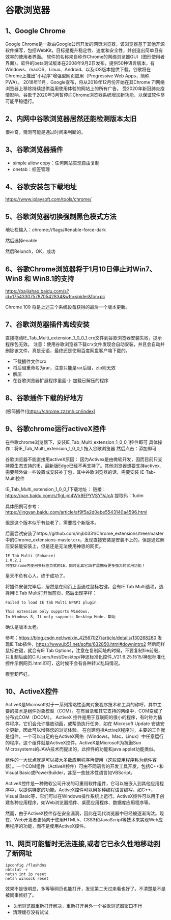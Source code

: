 # 谷歌浏览器

## 1、Google Chrome
Google Chrome是一款由Google公司开发的网页浏览器，该浏览器基于其他开源软件撰写，包括WebKit，目标是提升稳定性、速度和安全性，并创造出简单且有效率的使用者界面。
软件的名称来自称作Chrome的网络浏览器GUI（图形使用者界面）。软件的beta测试版本在2008年9月2日发布，提供50种语言版本，有Windows、macOS、Linux、Android、以及iOS版本提供下载。谷歌将在Chrome上推出“小程序”增强型网页应用（Progressive Web Apps，简称 PWA）。 2018年11月，Google宣布，将从2018年12月份开始在其Chrome 71网络浏览器上移除持续提供滥用使用体验的网站上的所有广告。
受2020年新冠肺炎疫情影响，谷歌于2020年3月暂停向Chrome浏览器系统增加新功能，以保证软件尽可能平稳运行。

## 2、内网中谷歌浏览器居然还能检测版本太旧
很神奇，猜测可能是通过时间来判断的。

## 3、谷歌浏览器插件
- simple allow copy：任何网站实现自由复制
- onetab：标签管理

## 4、谷歌安装包下载地址
https://www.iplaysoft.com/tools/chrome/

## 5、谷歌浏览器切换强制黑色模式方法
地址栏输入：chrome://flags/#enable-force-dark

然后选择enable

然后Relunch，OK，成功

## 6、谷歌Chrome浏览器将于1月10日停止对Win7、Win8 和 Win8.1的支持
https://baijiahao.baidu.com/s?id=1754330757870542834&wfr=spider&for=pc

Chrome 109 将是上述三个系统设备获得的最后一个版本更新。

## 7、谷歌浏览器插件离线安装
直接拖动IE_Tab_Multi_extension_1_0_0_1.crx文件到谷歌浏览器安装失败，提示程序包无效。
注意：使用谷歌浏览器下载crx文件发现会自动安装，并且会自动并删除该文件，真是无语，最终还是使用百度网盘客户端下载的。

- 下载插件文件crx
- 将后缀重命名为rar，注意只能是rar后缀，zip则无效
- 解压
- 在谷歌浏览器扩展程序里面-》加载已解压的程序

## 8、谷歌插件下载的好地方
(极简插件)[https://chrome.zzzmh.cn/index]

## 9、谷歌chrome运行activeX控件
在谷歌chrome浏览器下，安装IE_Tab_Multi_extension_1_0_0_1控件即可
具体操作：将IE_Tab_Multi_extension_1_0_0_1 拖入谷歌浏览器
然后点击：添加即可

谷歌浏览器不能直接用activeX原因：
因为Activex是由微软开发，因而目前只支持原生态支持的IE，最新版Edge已经不再支持了。其他浏览器想要支持activex, 需要额外做一些设置或安装补丁包，其中谷歌浏览器的话，需要安装 IE-Tab-Multi控件

IE_Tab_Multi_extension_1_0_0_1下载地址：
链接：https://pan.baidu.com/s/1lgLjpI4WIr8EPYVSY1VJcA
提取码：1udm

具体图例可参考：https://jingyan.baidu.com/article/af9f5a2d0ebe5543140a4596.html

但是这个版本似乎有些老了，需要找个新版本。

后面尝试安装了https://github.com/mjb0331/Chrome_extensions/tree/master中的Chrome_extensions-master.crx，发现直接安装是安装不上的，但是通过解压安装能安装上，但是还是无法使用神思的网页。
```
IE Tab Multi (Enhance)
1.0.2.1
可在Chrome内使用多标签页式的IE，同时比其它IE扩展拥有更多强大的实用功能！
```
皇天不负有心人，终于成功了。

将插件安装完毕后，居然是在网页上面通过鼠标右键，会有IE Tab Multi选项，选择用IE Tab Multi打开当前页，然后出现字样：
```
Failed to load IE Tab Multi NPAPI plugin

This extension only supports Windows.
In Windows 8, It only supports Desktop Mode. 帮助
```
确认是版本太老。

参考：https://blog.csdn.net/weixin_42567027/article/details/130268260
发现IE Tab插件，https://www.jb51.net/softs/632850.html#downintro2
然后同样鼠标右键，就会有IE Tab Options，注意在复制网址的时候，不要复制file前缀，只复制后面的C:/Users/test/Desktop/神思标准化控件_V21.6.25.1515/神思标准化控件示例网页.html即可，这时候不会有各种转义乱码情况。

嵌套葫芦娃。

## 10、ActiveX控件
ActiveX是Microsoft对于一系列策略性面向对象程序技术和工具的称呼，其中主要的技术是组件对象模型（COM）。在有目录和其它支持的网络中，COM变成了分布式COM（DCOM）。
ActiveX 控件是用于互联网的很小的程序，有时称为插件程序。它们会允许播放动画，或帮助执行任务，如在 Microsoft Update 安装安全更新，因此可以增强您的浏览体验。
在创建包括ActiveX程序时，主要的工作就是组件，一个可以自足的在ActiveX网络（Windows，Mac，Linux）中任意运行的程序。这个组件就是ActiveX控件。ActiveX是Microsoft为抗衡Sun Microsystems的JAVA技术而提出的，此控件的功能和java applet功能类似。

组件的一大优点就是可以被大多数应用程序再使用（这些应用程序称为组件容器）。一个COM组件（ActiveX控件）可由不同语言的开发工具开发，包括C++和Visual Basic或PowerBuilder，甚至一些技术性语言如VBScript。

ActiveX控件是一种微软公司开发的可重用软件组件，它可以被嵌入到其他应用程序中，以提供特定的功能。ActiveX控件可以用多种编程语言编写，如C++、Visual Basic等，它们可以在Windows操作系统上运行。ActiveX控件可以用于创建各种应用程序，如Web浏览器插件、桌面应用程序、数据库应用程序等。

然而，由于ActiveX控件存在安全漏洞，因此在现代浏览器中已经被逐渐淘汰。现在，Web开发者更倾向于使用HTML5、CSS3和JavaScript等技术来实现Web应用程序的功能，而不是使用ActiveX控件。

## 11、网页可能暂时无法连接,或者它已永久性地移动到了新网址
```
ipconfig /flushdns 
nbtstat –r 
netsh int ip reset
netsh winsock reset 
```
效果不是很明显，多等等网页也能打开，发现第二天过来看也好了。不清楚是不是被同事修好了。

- 关闭浏览器重新打开解决，重新打开另外一个谷歌浏览器窗口不行
- 清理缓存没有试试



